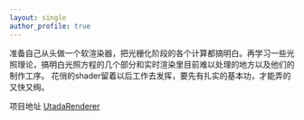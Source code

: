 ```yaml
---
layout: single
author_profile: true
---
```

准备自己从头做一个软渲染器，把光栅化阶段的各个计算都搞明白。再学习一些光照理论，搞明白光照方程的几个部分和实时渲染里目前难以处理的地方以及他们的制作工序。
花俏的shader留着以后工作去发挥，要先有扎实的基本功，才能弄的又快又绚。

项目地址
[UtadaRenderer](https://github.com/BillUtada/UtadaRenderer)
